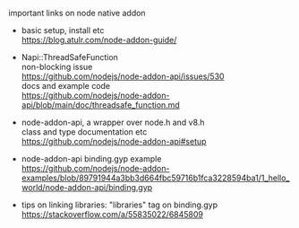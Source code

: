 important links on node native addon

* basic setup, install etc  
https://blog.atulr.com/node-addon-guide/  
  
* Napi::ThreadSafeFunction  
non-blocking issue  
https://github.com/nodejs/node-addon-api/issues/530  
docs and example code  
https://github.com/nodejs/node-addon-api/blob/main/doc/threadsafe_function.md  
  
  
* node-addon-api, a wrapper over node.h and v8.h  
class and type documentation etc  
https://github.com/nodejs/node-addon-api#setup  
* node-addon-api binding.gyp example  
https://github.com/nodejs/node-addon-examples/blob/89791944a3bb3d664fbc59716b1fca3228594ba1/1_hello_world/node-addon-api/binding.gyp  
  
* tips on linking libraries: "libraries" tag on binding.gyp  
https://stackoverflow.com/a/55835022/6845809  

